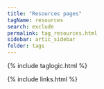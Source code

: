 ```yaml
---
title: "Resources pages"
tagName: resources
search: exclude
permalink: tag_resources.html
sidebar: artic_sidebar
folder: tags
---
```


{% include taglogic.html %}

{% include links.html %}
